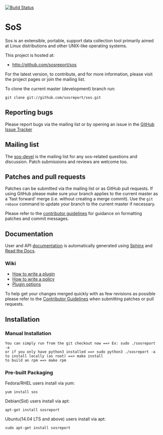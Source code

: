 [![Build Status](https://travis-ci.org/sosreport/sos.svg?branch=master)](https://travis-ci.org/sosreport/sos)

# SoS

Sos is an extensible, portable, support data collection tool primarily
aimed at Linux distributions and other UNIX-like operating systems.

This project is hosted at:

  * http://github.com/sosreport/sos

For the latest version, to contribute, and for more information, please visit
the project pages or join the mailing list.

To clone the current master (development) branch run:

```
git clone git://github.com/sosreport/sos.git
```
## Reporting bugs

Please report bugs via the mailing list or by opening an issue in the [GitHub
Issue Tracker][5]

## Mailing list

The [sos-devel][4] is the mailing list for any sos-related questions and
discussion. Patch submissions and reviews are welcome too.

## Patches and pull requests

Patches can be submitted via the mailing list or as GitHub pull requests. If
using GitHub please make sure your branch applies to the current master as a
'fast forward' merge (i.e. without creating a merge commit). Use the `git
rebase` command to update your branch to the current master if necessary.

Please refer to the [contributor guidelines][0] for guidance on formatting
patches and commit messages.

## Documentation

User and API [documentation][6] is automatically generated using [Sphinx][7]
and [Read the Docs][8].

### Wiki

* [How to write a plugin][1]
* [How to write a policy][2]
* [Plugin options][3]

To help get your changes merged quickly with as few revisions as possible
please refer to the [Contributor Guidelines][0] when submitting patches or
pull requests.

## Installation

### Manual Installation

```
You can simply run from the git checkout now ==> Ex: sudo ./sosreport -a
or if you only have python3 installed ==> sudo python3 ./sosreport -a
to install locally (as root) ==> make install
to build an rpm ==> make rpm
```

### Pre-built Packaging

Fedora/RHEL users install via yum:

```
yum install sos
```

Debian(Sid) users install via apt:

```
apt-get install sosreport
```


Ubuntu(14.04 LTS and above) users install via apt:

```
sudo apt-get install sosreport
```

 [0]: https://github.com/sosreport/sos/wiki/Contribution-Guidelines
 [1]: https://github.com/sosreport/sos/wiki/How-to-Write-a-Plugin
 [2]: https://github.com/sosreport/sos/wiki/How-to-Write-a-Policy
 [3]: https://github.com/sosreport/sos/wiki/Plugin-options
 [4]: https://www.redhat.com/mailman/listinfo/sos-devel
 [5]: https://github.com/sosreport/sos/issues?state=open
 [6]: http://sos.readthedocs.org/en/latest/index.html#
 [7]: http://sphinx-doc.org/
 [8]: https://www.readthedocs.org/
